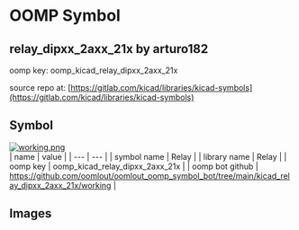 # OOMP Symbol  
## relay_dipxx_2axx_21x  by arturo182  
  
oomp key: oomp_kicad_relay_dipxx_2axx_21x  
  
source repo at: [https://gitlab.com/kicad/libraries/kicad-symbols](https://gitlab.com/kicad/libraries/kicad-symbols)  
## Symbol  
  
[![working.png](working_600.png)](working.png)  
| name | value | 
| --- | --- | 
| symbol name | Relay | 
| library name | Relay | 
| oomp key | oomp_kicad_relay_dipxx_2axx_21x | 
| oomp bot github | https://github.com/oomlout/oomlout_oomp_symbol_bot/tree/main/kicad_relay_dipxx_2axx_21x/working | 
## Images  
